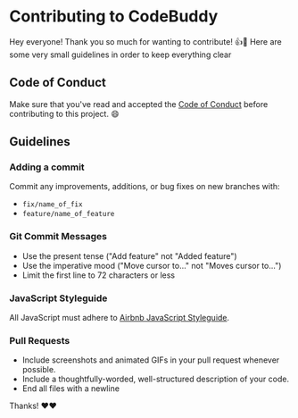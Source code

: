 # Contributing to CodeBuddy

Hey everyone! Thank you so much for wanting to contribute! :+1::tada: Here are some very small guidelines in order to keep everything clear

## Code of Conduct

Make sure that you've read and accepted the [Code of Conduct](CODE_OF_CONDUCT.md) before contributing to this project. :smile:

## Guidelines

### Adding a commit
Commit any improvements, additions, or bug fixes on new branches with:

* ```fix/name_of_fix```
* ```feature/name_of_feature```


### Git Commit Messages

* Use the present tense ("Add feature" not "Added feature")
* Use the imperative mood ("Move cursor to..." not "Moves cursor to...")
* Limit the first line to 72 characters or less

### JavaScript Styleguide

All JavaScript must adhere to [Airbnb JavaScript Styleguide](https://github.com/airbnb/javascript).

### Pull Requests

* Include screenshots and animated GIFs in your pull request whenever possible.
* Include a thoughtfully-worded, well-structured description of your code.
* End all files with a newline


Thanks! :heart::heart:
